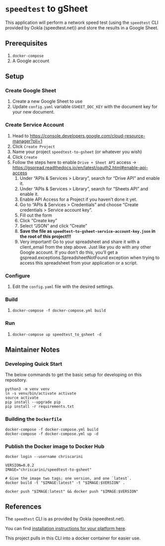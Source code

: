 # `speedtest` to gSheet

This application will perform a network speed test (using the `speedtest` CLI provided by Ookla (speedtest.net)) and
store the results in a Google Sheet.

## Prerequisites

1. `docker-compose`
1. A Google account

## Setup

### Create Google Sheet

1. Create a new Google Sheet to use
1. Update `config.yaml` variable `GSHEET_DOC_KEY` with the document key for your new document.

### Create Service Account

1. Head to https://console.developers.google.com/cloud-resource-manager?pli=1
1. Click `Create Project`
1. Name your project `speedtest-to-gsheet` (or whatever you wish)
1. Click `Create`
1. Follow the steps here to enable `Drive + Sheet API` access -> https://gspread.readthedocs.io/en/latest/oauth2.html#enable-api-access
    1. Under “APIs & Services > Library”, search for “Drive API” and enable it.
    2. Under “APIs & Services > Library”, search for “Sheets API” and enable it.
    3. Enable API Access for a Project if you haven’t done it yet.
    4. Go to “APIs & Services > Credentials” and choose “Create credentials > Service account key”.
    5. Fill out the form
    6. Click “Create key”
    7. Select “JSON” and click “Create”
    8. **Save the file as `speedtest-to-gsheet-service-account-key.json` in the root of this project!!!**
    9. Very important! Go to your spreadsheet and share it with a client_email from the step above. Just like you do
       with any other Google account. If you don’t do this, you’ll get a gspread.exceptions.SpreadsheetNotFound
       exception when trying to access this spreadsheet from your application or a script.

### Configure

1. Edit the `config.yaml` file with the desired settings.

### Build

1. `docker-compose -f docker-compose.yml build`

### Run

1. `docker-compose up speedtest_to_gsheet -d`

## Maintainer Notes

### Developing Quick Start

The below commands to get the basic setup for developing on this repository.

```shell 
python3 -m venv venv
ln -s venv/bin/activate activate
source activate
pip install --upgrade pip
pip install -r requirements.txt
```

### Building the `Dockerfile`

```shell
docker-compose -f docker-compose.yml build
docker-compose -f docker-compose.yml up -d
```

### Publish the Docker image to Docker Hub

```shell
docker login --username chriscarini

VERSION=0.0.2
IMAGE="chriscarini/speedtest-to-gsheet"

# Give the image two tags; one version, and one `latest`.
docker build -t "$IMAGE:latest" -t "$IMAGE:$VERSION" .

docker push "$IMAGE:latest" && docker push "$IMAGE:$VERSION"
```

## References

The `speedtest` CLI is as provided by Ookla (speedtest.net).

You can find [installation instructions for your platform here](https://www.speedtest.net/apps/cli).

This project pulls in this CLI into a docker container for easier use.